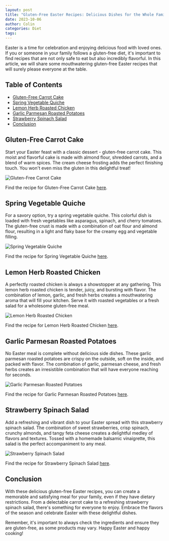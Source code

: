 ```yaml
---
layout: post
title: "Gluten-Free Easter Recipes: Delicious Dishes for the Whole Family"
date: 2023-10-06
author: Colin
categories: Diet
tags: 
---
```


Easter is a time for celebration and enjoying delicious food with loved ones. If you or someone in your family follows a gluten-free diet, it's important to find recipes that are not only safe to eat but also incredibly flavorful. In this article, we will share some mouthwatering gluten-free Easter recipes that will surely please everyone at the table.

## Table of Contents
- [Gluten-Free Carrot Cake](#gluten-free-carrot-cake)
- [Spring Vegetable Quiche](#spring-vegetable-quiche)
- [Lemon Herb Roasted Chicken](#lemon-herb-roasted-chicken)
- [Garlic Parmesan Roasted Potatoes](#garlic-parmesan-roasted-potatoes)
- [Strawberry Spinach Salad](#strawberry-spinach-salad)
- [Conclusion](#conclusion)

## <a id="gluten-free-carrot-cake"></a>Gluten-Free Carrot Cake

Start your Easter feast with a classic dessert - gluten-free carrot cake. This moist and flavorful cake is made with almond flour, shredded carrots, and a blend of warm spices. The cream cheese frosting adds the perfect finishing touch. You won't even miss the gluten in this delightful treat!

![Gluten-Free Carrot Cake](https://source.unsplash.com/1600x900/?carrot-cake)

Find the recipe for Gluten-Free Carrot Cake [here](https://www.example.com/gluten-free-carrot-cake-recipe).

## <a id="spring-vegetable-quiche"></a>Spring Vegetable Quiche

For a savory option, try a spring vegetable quiche. This colorful dish is loaded with fresh vegetables like asparagus, spinach, and cherry tomatoes. The gluten-free crust is made with a combination of oat flour and almond flour, resulting in a light and flaky base for the creamy egg and vegetable filling.

![Spring Vegetable Quiche](https://source.unsplash.com/1600x900/?vegetable-quiche)

Find the recipe for Spring Vegetable Quiche [here](https://www.example.com/spring-vegetable-quiche-recipe).

## <a id="lemon-herb-roasted-chicken"></a>Lemon Herb Roasted Chicken

A perfectly roasted chicken is always a showstopper at any gathering. This lemon herb roasted chicken is tender, juicy, and bursting with flavor. The combination of lemon, garlic, and fresh herbs creates a mouthwatering aroma that will fill your kitchen. Serve it with roasted vegetables or a fresh salad for a wholesome gluten-free meal.

![Lemon Herb Roasted Chicken](https://source.unsplash.com/1600x900/?roasted-chicken)

Find the recipe for Lemon Herb Roasted Chicken [here](https://www.example.com/lemon-herb-roasted-chicken-recipe).

## <a id="garlic-parmesan-roasted-potatoes"></a>Garlic Parmesan Roasted Potatoes

No Easter meal is complete without delicious side dishes. These garlic parmesan roasted potatoes are crispy on the outside, soft on the inside, and packed with flavor. The combination of garlic, parmesan cheese, and fresh herbs creates an irresistible combination that will have everyone reaching for seconds.

![Garlic Parmesan Roasted Potatoes](https://source.unsplash.com/1600x900/?roasted-potatoes)

Find the recipe for Garlic Parmesan Roasted Potatoes [here](https://www.example.com/garlic-parmesan-roasted-potatoes-recipe).

## <a id="strawberry-spinach-salad"></a>Strawberry Spinach Salad

Add a refreshing and vibrant dish to your Easter spread with this strawberry spinach salad. The combination of sweet strawberries, crisp spinach, crunchy almonds, and tangy feta cheese creates a delightful medley of flavors and textures. Tossed with a homemade balsamic vinaigrette, this salad is the perfect accompaniment to any meal.

![Strawberry Spinach Salad](https://source.unsplash.com/1600x900/?strawberry-salad)

Find the recipe for Strawberry Spinach Salad [here](https://www.example.com/strawberry-spinach-salad-recipe).

## <a id="conclusion"></a>Conclusion

With these delicious gluten-free Easter recipes, you can create a memorable and satisfying meal for your family, even if they have dietary restrictions. From a delectable carrot cake to a refreshing strawberry spinach salad, there's something for everyone to enjoy. Embrace the flavors of the season and celebrate Easter with these delightful dishes.

Remember, it's important to always check the ingredients and ensure they are gluten-free, as some products may vary. Happy Easter and happy cooking!